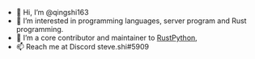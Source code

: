 - 👋 Hi, I’m @qingshi163
- 👀 I’m interested in programming languages, server program and Rust programming.
- 🌱 I’m a core contributor and maintainer to [RustPython](https://github.com/RustPython/RustPython/),
- 📫 Reach me at Discord steve.shi#5909

<!---
qingshi163/qingshi163 is a ✨ special ✨ repository because its `README.md` (this file) appears on your GitHub profile.
You can click the Preview link to take a look at your changes.
--->
